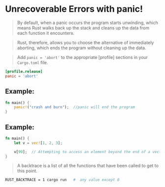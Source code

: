# Unrecoverable Errors with panic!
> By default, when a panic occurs the program starts unwinding, which means Rust walks back up the stack and cleans up the data from each function it encounters.

> Rust, therefore, allows you to choose the alternative of immediately aborting, which ends the program without cleaning up the data.

> Add `panic = 'abort'` to the appropriate [profile] sections in your `Cargo.toml` file.

```toml
[profile.release]
panic = 'abort'
```
## Example:
```rust
fn main() {
    panic!("crash and burn");  //panic will end the program
}
```
## Example:
```rust
fn main() {
    let v = vec![1, 2, 3];

    v[99];  // Attempting to access an element beyond the end of a vector, which will cause a call to panic!
}
```
> A backtrace is a list of all the functions that have been called to get to this point. 
```bash
RUST_BACKTRACE = 1 cargo run   #  any value except 0
